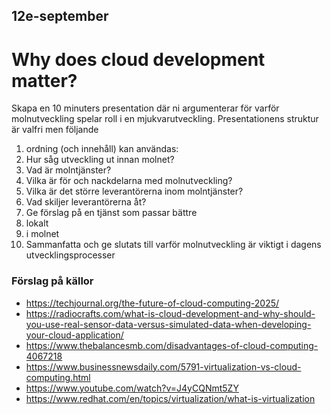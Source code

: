## 12e-september

# Why does cloud development matter?

Skapa en 10 minuters presentation där ni argumenterar för varför molnutveckling spelar roll i en mjukvarutveckling. Presentationens struktur är valfri men följande 
1. ordning (och innehåll) kan användas:
2. Hur såg utveckling ut innan molnet?
3. Vad är molntjänster?
4. Vilka är för och nackdelarna med molnutveckling?
5. Vilka är det större leverantörerna inom molntjänster?
6. Vad skiljer leverantörerna åt?
7. Ge förslag på en tjänst som passar bättre
  1. lokalt
  2. i molnet
8. Sammanfatta och ge slutats till varför molnutveckling är viktigt i dagens utvecklingsprocesser


### Förslag på källor
- https://techjournal.org/the-future-of-cloud-computing-2025/
- https://radiocrafts.com/what-is-cloud-development-and-why-should-you-use-real-sensor-data-versus-simulated-data-when-developing-your-cloud-application/
- https://www.thebalancesmb.com/disadvantages-of-cloud-computing-4067218
- https://www.businessnewsdaily.com/5791-virtualization-vs-cloud-computing.html
- https://www.youtube.com/watch?v=J4yCQNmt5ZY
- https://www.redhat.com/en/topics/virtualization/what-is-virtualization




